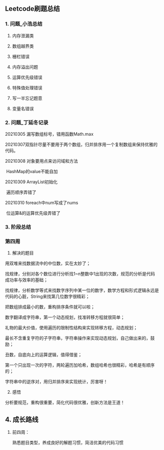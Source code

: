 ## Leetcode刷题总结

### 1. 问题_小浩总结

1. 内存泄漏类

2. 数组越界类

3. 栅栏错误

4. 内存溢出问题

5. 运算优先级错误

6. 特殊值处理错误

7. 写一半忘记题意
8. 变量名错误



### 2. 问题_丁延冬记录

20210305 漏写数组标号，错用函数Math.max

20210307双指针尽量不要用于两个数组，归并排序用一个复制数组来保持优雅的代码。

20210308 对象要用点来访问域和方法

​				  HashMap的value不能自加

20210309 ArrayList初始化

​					遍历顺序弄错了

20210310 foreach中num写成了nums

​					位运算&的运算优先级弄错了

### 3. 阶段总结

### 第四周

1. 解决的题目

用双堆来找数据流中的中位数，实在太妙了；

找规律，分别对各个数位进行分析找1~n整数中1出现的次数，规范的分析是代码成功率与效率的基础；

找规律，分析数学等式来找数字序列中某一位的数字，数学方程和形式逻辑永远是代码的心脏，String来找第几位数字很精彩；

把数组排成最小的数，重构排序条件就可以啦；

数字翻译成字符串，第一个动态规划，找准转移方程就很简单；

礼物的最大价值，使用遍历的限制性结构来实现转移方程，动态规划；

最长不含重复字符的子字符串，字符串操作来实现动态规划，自己做出来的，鼓励；

丑数，自底向上的运算逻辑，值得借鉴；

第一个只出现一次的字符，两轮遍历加哈希，数组哈希也很精彩，哈希是有顺序的；

字符串中的逆序对，用归并排序来实现统计，厉害呀！

2. 感悟

分析要规范，重构很重要，简化代码很优雅，创新方法是王道！







## 4. 成长路线

1. 前四周：

   熟悉题目类型，养成良好的解题习惯，简洁优美的代码习惯

